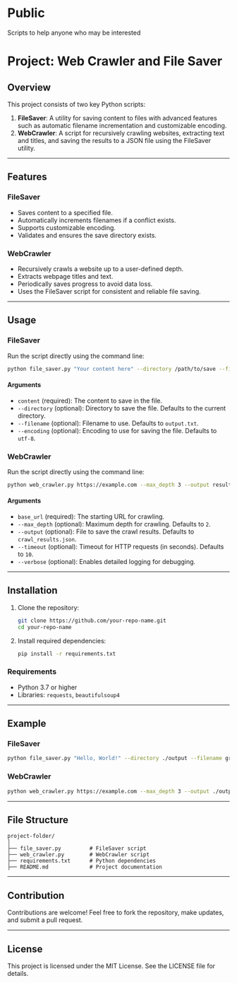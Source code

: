 # Public
Scripts to help anyone who may be interested

# Project: Web Crawler and File Saver

## Overview
This project consists of two key Python scripts:

1. **FileSaver**: A utility for saving content to files with advanced features such as automatic filename incrementation and customizable encoding.
2. **WebCrawler**: A script for recursively crawling websites, extracting text and titles, and saving the results to a JSON file using the FileSaver utility.

---

## Features
### FileSaver
- Saves content to a specified file.
- Automatically increments filenames if a conflict exists.
- Supports customizable encoding.
- Validates and ensures the save directory exists.

### WebCrawler
- Recursively crawls a website up to a user-defined depth.
- Extracts webpage titles and text.
- Periodically saves progress to avoid data loss.
- Uses the FileSaver script for consistent and reliable file saving.

---

## Usage

### FileSaver
Run the script directly using the command line:
```bash
python file_saver.py "Your content here" --directory /path/to/save --filename output.txt --encoding utf-8
```

#### Arguments
- `content` (required): The content to save in the file.
- `--directory` (optional): Directory to save the file. Defaults to the current directory.
- `--filename` (optional): Filename to use. Defaults to `output.txt`.
- `--encoding` (optional): Encoding to use for saving the file. Defaults to `utf-8`.

### WebCrawler
Run the script directly using the command line:
```bash
python web_crawler.py https://example.com --max_depth 3 --output results.json --verbose
```

#### Arguments
- `base_url` (required): The starting URL for crawling.
- `--max_depth` (optional): Maximum depth for crawling. Defaults to `2`.
- `--output` (optional): File to save the crawl results. Defaults to `crawl_results.json`.
- `--timeout` (optional): Timeout for HTTP requests (in seconds). Defaults to `10`.
- `--verbose` (optional): Enables detailed logging for debugging.

---

## Installation
1. Clone the repository:
   ```bash
   git clone https://github.com/your-repo-name.git
   cd your-repo-name
   ```

2. Install required dependencies:
   ```bash
   pip install -r requirements.txt
   ```

### Requirements
- Python 3.7 or higher
- Libraries: `requests`, `beautifulsoup4`

---

## Example
### FileSaver
```bash
python file_saver.py "Hello, World!" --directory ./output --filename greeting.txt
```
### WebCrawler
```bash
python web_crawler.py https://example.com --max_depth 3 --output ./output/results.json
```

---

## File Structure
```
project-folder/
│
├── file_saver.py         # FileSaver script
├── web_crawler.py        # WebCrawler script
├── requirements.txt      # Python dependencies
├── README.md             # Project documentation
```

---

## Contribution
Contributions are welcome! Feel free to fork the repository, make updates, and submit a pull request.

---

## License
This project is licensed under the MIT License. See the LICENSE file for details.

